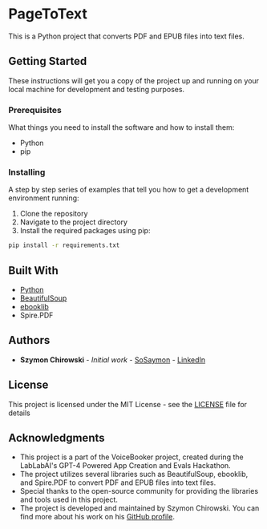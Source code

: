 # PageToText

This is a Python project that converts PDF and EPUB files into text files.

## Getting Started

These instructions will get you a copy of the project up and running on your local machine for development and testing purposes.

### Prerequisites

What things you need to install the software and how to install them:

- Python
- pip

### Installing

A step by step series of examples that tell you how to get a development environment running:

1. Clone the repository
2. Navigate to the project directory
3. Install the required packages using pip:

```bash
pip install -r requirements.txt
```

## Built With

* [Python](https://www.python.org/)
* [BeautifulSoup](https://www.crummy.com/software/BeautifulSoup/bs4/doc/)
* [ebooklib](https://github.com/aerkalov/ebooklib)
* Spire.PDF
## Authors

* **Szymon Chirowski** - *Initial work* - [SoSaymon](https://github.com/SoSaymon) - [LinkedIn](https://www.linkedin.com/in/szymon-chirowski/)

## License

This project is licensed under the MIT License - see the [LICENSE](LICENSE.txt) file for details

## Acknowledgments
* This project is a part of the VoiceBooker project, created during the LabLabAI's GPT-4 Powered App Creation and Evals Hackathon.
* The project utilizes several libraries such as BeautifulSoup, ebooklib, and Spire.PDF to convert PDF and EPUB files into text files.
* Special thanks to the open-source community for providing the libraries and tools used in this project.
* The project is developed and maintained by Szymon Chirowski. You can find more about his work on his [GitHub profile](https://github.com/SoSaymon).